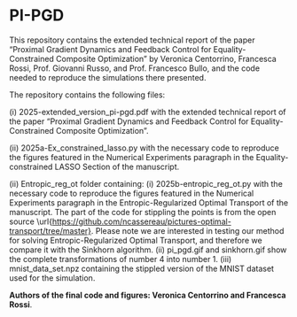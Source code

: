 # PI-PGD
This repository contains the extended technical report of the paper “Proximal Gradient Dynamics and Feedback Control for Equality-Constrained Composite Optimization” by Veronica Centorrino, Francesca Rossi, Prof. Giovanni Russo, and Prof. Francesco Bullo, and the code needed to reproduce the simulations there presented.

The repository contains the following files:

(i) 2025-extended_version_pi-pgd.pdf with the extended technical report of the paper “Proximal Gradient Dynamics and Feedback Control for Equality-Constrained Composite Optimization”.

(ii) 2025a-Ex_constrained_lasso.py with the necessary code to reproduce the figures featured in the Numerical Experiments paragraph in the Equality-constrained LASSO Section of the manuscript.

(ii) Entropic_reg_ot folder containing:
       (i) 2025b-entropic_reg_ot.py with the necessary code to reproduce the figures featured in the Numerical Experiments paragraph in the Entropic-Regularized Optimal Transport of the manuscript.
           The part of the code for stippling the points is from the open source \url{https://github.com/ncassereau/pictures-optimal-transport/tree/master}. Please note we are interested in testing our method for solving Entropic-Regularized             Optimal Transport, and therefore we compare it with the Sinkhorn algorithm.
      (ii) pi_pgd.gif and sinkhorn.gif show the complete transformations of number 4 into number 1.
     (iii) mnist_data_set.npz containing the stippled version of the MNIST dataset used for the simulation.


**Authors of the final code and figures: Veronica Centorrino and Francesca Rossi**.
